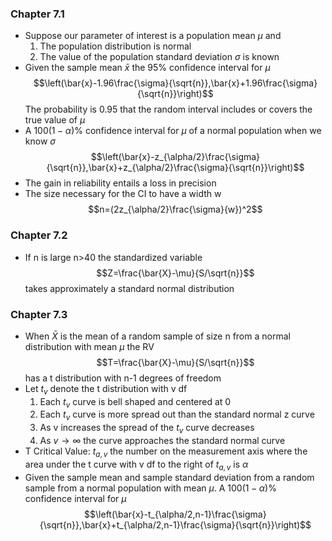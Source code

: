 ### Chapter 7.1
- Suppose our parameter of interest is a population mean $\mu$ and 
	1. The population distribution is normal
	2. The value of the population standard deviation $\sigma$ is known
- Given the sample mean $\bar{x}$ the 95% confidence interval for $\mu$ $$\left(\bar{x}-1.96\frac{\sigma}{\sqrt{n}},\bar{x}+1.96\frac{\sigma}{\sqrt{n}}\right)$$ The probability is 0.95 that the random interval includes or covers the true value of $\mu$
- A $100(1-\alpha)\%$ confidence interval for $\mu$ of a normal population when we know $\sigma$ $$\left(\bar{x}-z_{\alpha/2}\frac{\sigma}{\sqrt{n}},\bar{x}+z_{\alpha/2}\frac{\sigma}{\sqrt{n}}\right)$$
- The gain in reliability entails a loss in precision
- The size necessary for the CI to have a width w $$n=(2z_{\alpha/2}\frac{\sigma}{w})^2$$
### Chapter 7.2
- If n is large n>40 the standardized variable $$Z=\frac{\bar{X}-\mu}{S/\sqrt{n}}$$ takes approximately a standard normal distribution
### Chapter 7.3
- When $\bar{X}$ is the mean of a random sample of size n from a normal distribution with mean $\mu$
 the RV $$T=\frac{\bar{X}-\mu}{S/\sqrt{n}}$$has a t distribution with n-1 degrees of freedom
 - Let $t_v$ denote the t distribution with v df
	 1. Each $t_v$ curve is bell shaped and centered at 0
	 2. Each $t_v$ curve is more spread out than the standard normal z curve
	 3. As v increases the spread of the $t_v$ curve decreases
	 4. As $v\rightarrow\infty$ the curve approaches the standard normal curve
- T Critical Value: $t_{a,v}$ the number on the measurement axis where the area under the t curve with v df to the right of $t_{a,v}$ is $\alpha$
- Given the sample mean and sample standard deviation from a random sample from a normal population with mean $\mu$. A $100(1-\alpha)\%$ confidence interval for $\mu$  $$\left(\bar{x}-t_{\alpha/2,n-1}\frac{\sigma}{\sqrt{n}},\bar{x}+t_{\alpha/2,n-1}\frac{\sigma}{\sqrt{n}}\right)$$
